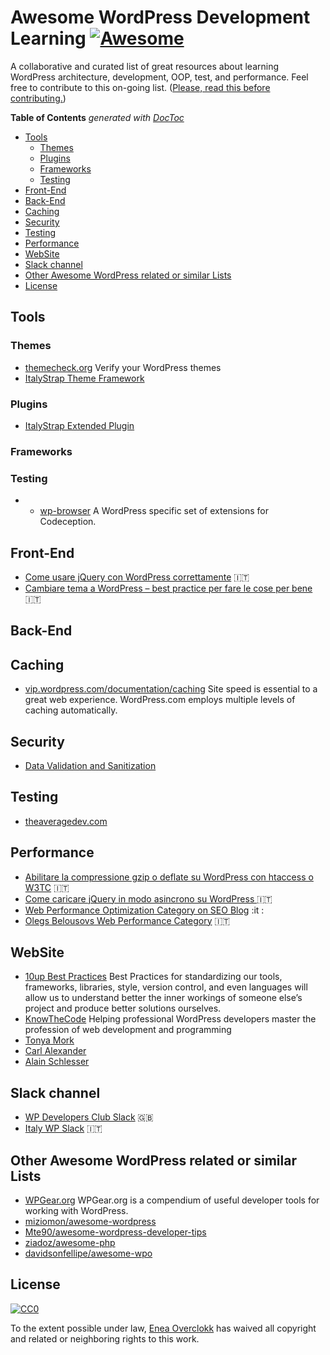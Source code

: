 # Awesome WordPress Development Learning [![Awesome](https://cdn.rawgit.com/sindresorhus/awesome/d7305f38d29fed78fa85652e3a63e154dd8e8829/media/badge.svg)](https://github.com/sindresorhus/awesome)
A collaborative and curated list of great resources about learning WordPress architecture, development, OOP, test, and performance. Feel free to contribute to this on-going list. ([Please, read this before contributing.](contributing.md))

**Table of Contents**  *generated with [DocToc](https://github.com/thlorenz/doctoc)*
<!-- START doctoc generated TOC please keep comment here to allow auto update -->
<!-- DON'T EDIT THIS SECTION, INSTEAD RE-RUN doctoc TO UPDATE -->


- [Tools](#tools)
  - [Themes](#themes)
  - [Plugins](#plugins)
  - [Frameworks](#frameworks)
  - [Testing](#testing)
- [Front-End](#front-end)
- [Back-End](#back-end)
- [Caching](#caching)
- [Security](#security)
- [Testing](#testing-1)
- [Performance](#performance)
- [WebSite](#website)
- [Slack channel](#slack-channel)
- [Other Awesome WordPress related or similar Lists](#other-awesome-wordpress-related-or-similar-lists)
- [License](#license)

<!-- END doctoc generated TOC please keep comment here to allow auto update -->

## Tools

### Themes
* [themecheck.org](http://themecheck.org/) Verify your WordPress themes
* [ItalyStrap Theme Framework](http://www.italystrap.it/)

### Plugins
* [ItalyStrap Extended Plugin](https://wordpress.org/plugins/italystrap/)

### Frameworks

### Testing
* * [wp-browser](https://github.com/lucatume/wp-browser) A WordPress specific set of extensions for Codeception.

## Front-End
* [Come usare jQuery con WordPress correttamente](http://www.overclokk.net/come-usare-jquery-wordpress-correttamente.html) :it:
* [Cambiare tema a WordPress – best practice per fare le cose per bene](http://www.overclokk.net/cambiare-tema-wordpress-best-practice.html) :it:

## Back-End

## Caching
* [vip.wordpress.com/documentation/caching](https://vip.wordpress.com/documentation/caching/) Site speed is essential to a great web experience. WordPress.com employs multiple levels of caching automatically.

## Security
* [Data Validation and Sanitization](https://codex.wordpress.org/Data_Validation)

## Testing
* [theaveragedev.com](http://theaveragedev.com/tag/tdd/)

## Performance
* [Abilitare la compressione gzip o deflate su WordPress con htaccess o W3TC](http://www.overclokk.net/abilitare-la-compressione-gzip-deflate-wordpress-htaccess.html) :it:
* [Come caricare jQuery in modo asincrono su WordPress ](http://seoblog.giorgiotave.it/caricare-jquery-asincrono-wordpress/3963) :it:
* [Web Performance Optimization Category on SEO Blog](http://seoblog.giorgiotave.it/category/web-performance-optimization) :it :
* [Olegs Belousovs Web Performance Category](https://olegs.be/category/web-performance/) :it:

## WebSite
* [10up Best Practices](https://10up.github.io/Engineering-Best-Practices/) Best Practices for standardizing our tools, frameworks, libraries, style, version control, and even languages will allow us to understand better the inner workings of someone else’s project and produce better solutions ourselves.
* [KnowTheCode](https://knowthecode.io/) Helping professional WordPress developers master
the profession of web development and programming
* [Tonya Mork](https://hellofromtonya.com/)
* [Carl Alexander](https://carlalexander.ca/)
* [Alain Schlesser](https://www.alainschlesser.com/)

## Slack channel
* [WP Developers Club Slack](https://wpdevelopersclub.slack.com/messages) :gb:
* [Italy WP Slack](https://italia-wp-community.slack.com/messages/dev) :it:

## Other Awesome WordPress related or similar Lists
* [WPGear.org](http://wpgear.org/) WPGear.org is a compendium of useful developer tools for working with WordPress.
* [miziomon/awesome-wordpress](https://github.com/miziomon/awesome-wordpress)
* [Mte90/awesome-wordpress-developer-tips](https://github.com/Mte90/awesome-wordpress-developer-tips)
* [ziadoz/awesome-php](https://github.com/ziadoz/awesome-php)
* [davidsonfellipe/awesome-wpo](https://github.com/davidsonfellipe/awesome-wpo)

## License
[![CC0](https://i.creativecommons.org/p/zero/1.0/88x31.png)](https://creativecommons.org/publicdomain/zero/1.0/)

To the extent possible under law, [Enea Overclokk](http://www.overclokk.net) has waived all copyright and related or neighboring rights to this work.